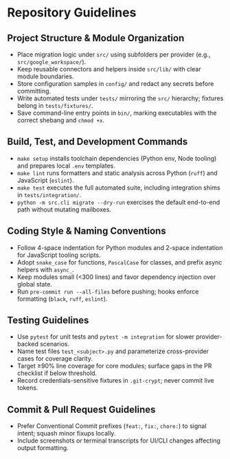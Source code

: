 # Repository Guidelines

## Project Structure & Module Organization
- Place migration logic under `src/` using subfolders per provider (e.g., `src/google_workspace/`).
- Keep reusable connectors and helpers inside `src/lib/` with clear module boundaries.
- Store configuration samples in `config/` and redact any secrets before committing.
- Write automated tests under `tests/` mirroring the `src/` hierarchy; fixtures belong in `tests/fixtures/`.
- Save command-line entry points in `bin/`, marking executables with the correct shebang and `chmod +x`.

## Build, Test, and Development Commands
- `make setup` installs toolchain dependencies (Python env, Node tooling) and prepares local `.env` templates.
- `make lint` runs formatters and static analysis across Python (`ruff`) and JavaScript (`eslint`).
- `make test` executes the full automated suite, including integration shims in `tests/integration/`.
- `python -m src.cli migrate --dry-run` exercises the default end-to-end path without mutating mailboxes.

## Coding Style & Naming Conventions
- Follow 4-space indentation for Python modules and 2-space indentation for JavaScript tooling scripts.
- Adopt `snake_case` for functions, `PascalCase` for classes, and prefix async helpers with `async_`.
- Keep modules small (<300 lines) and favor dependency injection over global state.
- Run `pre-commit run --all-files` before pushing; hooks enforce formatting (`black`, `ruff`, `eslint`).

## Testing Guidelines
- Use `pytest` for unit tests and `pytest -m integration` for slower provider-backed scenarios.
- Name test files `test_<subject>.py` and parameterize cross-provider cases for coverage clarity.
- Target ≥90% line coverage for core modules; surface gaps in the PR checklist if below threshold.
- Record credentials-sensitive fixtures in `.git-crypt`; never commit live tokens.

## Commit & Pull Request Guidelines
- Prefer Conventional Commit prefixes (`feat:`, `fix:`, `chore:`) to signal intent; squash minor fixups locally.
- Include screenshots or terminal transcripts for UI/CLI changes affecting output formatting.
